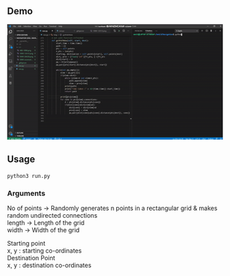 ## Demo

![](https://github.com/amritsaha607/Navigation/raw/master/demo/Navigation-400.gif)


## Usage

<code>python3 run.py</code>

### Arguments

No of points -> Randomly generates n points in a rectangular grid & makes random undirected connections<br/>
length -> Length of the grid<br/>
width -> Width of the grid<br/>

Starting point <br/>
x, y : starting co-ordinates<br/>
Destination Point<br/>
x, y : destination co-ordinates<br/>
